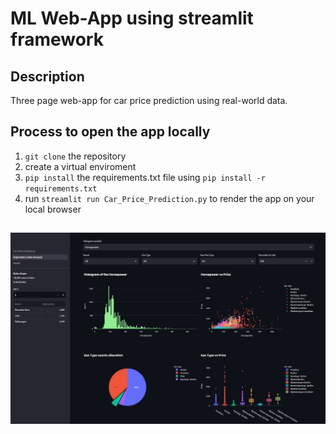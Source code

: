 # ML Web-App using streamlit framework

## Description
Three page web-app for car price prediction using real-world data. 

## Process to open the app locally
  1. `git clone` the repository
  2. create a virtual enviroment
  3. `pip install` the requirements.txt file using `pip install -r requirements.txt`
  4. run `streamlit run Car_Price_Prediction.py` to render the app on your local browser

##

![eda_snap](./eda_snap.jpg)